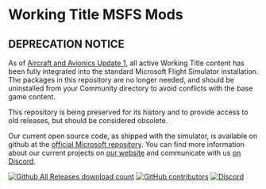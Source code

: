# Working Title MSFS Mods

## DEPRECATION NOTICE

As of [Aircraft and Avionics Update 1](https://forums.flightsimulator.com/t/aircraft-avionics-i-release-notes-1-30-12-0/572740), all active Working Title content has been fully integrated into the standard Microsoft Flight Simulator installation.  The packages in this repository are no longer needed, and should be uninstalled from your Community directory to avoid conflicts with the base game content.

This repository is being preserved for its history and to provide access to old releases, but should be considered obsolete.

Our current open source code, as shipped with the simulator, is available on github at the [official Microsoft repository](https://github.com/microsoft/msfs-avionics-mirror/).  You can find more information about our current projects on [our website](https://www.workingtitle.aero/packages/) and communicate with us [on Discord](https://discord.gg/Fa6w2xK).

[![Github All Releases download count](https://img.shields.io/github/downloads/Working-Title-MSFS-Mods/fspackages/total?style=flat-square)](https://github.com/Working-Title-MSFS-Mods/fspackages/releases)
[![GitHub contributors](https://img.shields.io/github/contributors-anon/Working-Title-MSFS-Mods/fspackages?style=flat-square)](https://github.com/Working-Title-MSFS-Mods/fspackages/graphs/contributors)
[![Discord](https://img.shields.io/discord/750764704175226992.svg?label=&logo=discord&logoColor=ffffff&color=7389D8&labelColor=6A7EC2&style=flat-square)](https://discord.gg/Fa6w2xK)
